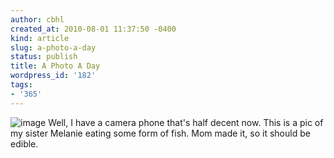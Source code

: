 ```yaml
---
author: cbhl
created_at: 2010-08-01 11:37:50 -0400
kind: article
slug: a-photo-a-day
status: publish
title: A Photo A Day
wordpress_id: '182'
tags:
- '365'
---
```


![image](//images.michael-chang.ca/blog/wp-content/uploads/2010/08/wpid-IMG_20100801_1132031.jpg)
Well, I have a camera phone that's half decent now. This is a pic of my
sister Melanie eating some form of fish. Mom made it, so it should be
edible.
